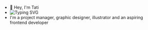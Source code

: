 - 👋 Hey, I'm Tati
- ![Typing SVG](https://readme-typing-svg.demolab.com/?lines=Welcome+to+my+gitHub+page!)
- I'm a project manager, graphic designer, illustrator and an aspiring frontend developer
